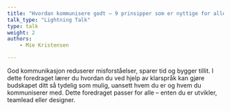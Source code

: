 ```yaml
---
title: "Hvordan kommunisere godt – 9 prinsipper som er nyttige for alle"
talk_type: "Lightning Talk"
type: talk
weight: 2
authors:
    - Mie Kristensen

---
```

God kommunikasjon reduserer misforståelser, sparer tid og bygger tillit. I dette foredraget lærer du hvordan du ved hjelp av klarspråk kan gjøre budskapet ditt så tydelig som mulig, uansett hvem du er og hvem du kommuniserer med. Dette foredraget passer for alle – enten du er utvikler, teamlead eller designer.
